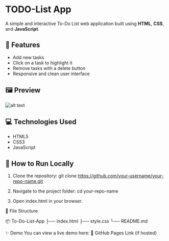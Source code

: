 # TODO-List App

A simple and interactive To-Do List web application built using **HTML**, **CSS**, and **JavaScript**.

## 🚀 Features

- Add new tasks
- Click on a task to highlight it
- Remove tasks with a delete button
- Responsive and clean user interface

## 🖼️ Preview

![alt text](previewimage.png)

## 💻 Technologies Used

- HTML5
- CSS3
- JavaScript

## 📂 How to Run Locally

1. Clone the repository:
   git clone https://github.com/your-username/your-repo-name.git

2. Navigate to the project folder:
cd your-repo-name

3. Open index.html in your browser.

📁 File Structure

📦 To-Do-List-App
├── index.html
├── style.css
└── README.md

✨ Demo
You can view a live demo here:
🔗 GitHub Pages Link (if hosted)